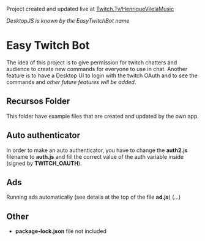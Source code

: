 Project created and updated live at  [Twitch.Tv/HenriqueVilelaMusic](https://twitch.tv/henriquevilelamusic)


*DesktopJS is known by the EasyTwitchBot name*

# Easy Twitch Bot

The idea of this project is to give permission for twitch chatters and audience to create new commands for everyone to use in chat.
Another feature is to have a Desktop UI to login with the twitch OAuth and to see the commands and _other future features will be added_.

## Recursos Folder
This folder have example files that are created and updated by the own app.

## Auto authenticator
In order to make an auto authenticator, you have to change the **auth2.js** filename to **auth.js** and fill the correct value of the auth variable inside (signed by **TWITCH_OAUTH**).

## Ads
Running ads automatically (see details at the top of the file **ad.js**)
(...)


## Other
- **package-lock.json** file not included
